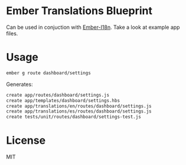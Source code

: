 # Ember Translations Blueprint

Can be used in conjuction with [Ember-I18n](https://github.com/jamesarosen/ember-i18n). Take a look at example app files.

# Usage

```bash
ember g route dashboard/settings
```

Generates:

```bash
create app/routes/dashboard/settings.js
create app/templates/dashboard/settings.hbs
create app/translations/en/routes/dashboard/settings.js
create app/translations/es/routes/dashboard/settings.js
create tests/unit/routes/dashboard/settings-test.js
```

# License

MIT
